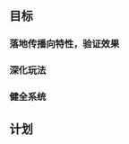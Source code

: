 ## 目标

### 落地传播向特性，验证效果
### 深化玩法
### 健全系统

## 计划
<!--stackedit_data:
eyJoaXN0b3J5IjpbMTQ3NDU1OTg3N119
-->